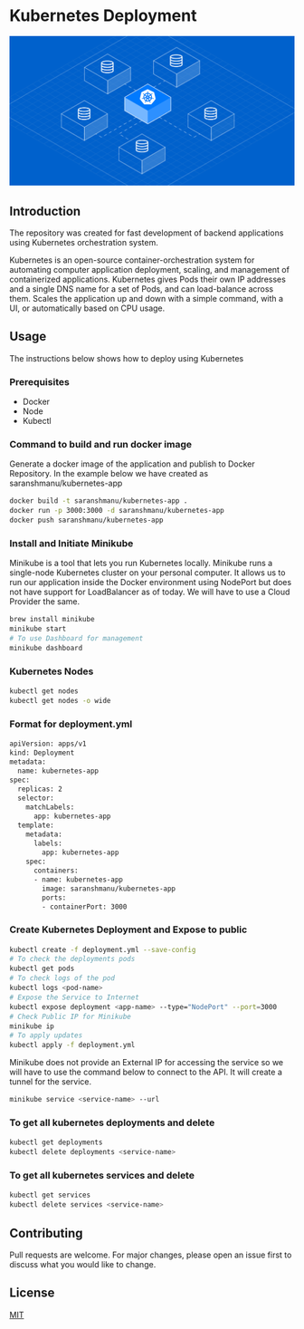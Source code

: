 # Kubernetes Deployment

![Kubernetes Deployment](./assets/main.png)

## Introduction
The repository was created for fast development of backend applications using Kubernetes orchestration system.

Kubernetes is an open-source container-orchestration system for automating computer application deployment, scaling, and management of containerized applications. Kubernetes gives Pods their own IP addresses and a single DNS name for a set of Pods, and can load-balance across them. Scales the application up and down with a simple command, with a UI, or automatically based on CPU usage.

## Usage
The instructions below shows how to deploy using Kubernetes

### Prerequisites
 - Docker
 - Node
 - Kubectl

### Command to build and run docker image

Generate a docker image of the application and publish to Docker Repository. In the example below we have created as saranshmanu/kubernetes-app

```Bash
docker build -t saranshmanu/kubernetes-app .
docker run -p 3000:3000 -d saranshmanu/kubernetes-app
docker push saranshmanu/kubernetes-app
```

### Install and Initiate Minikube
Minikube is a tool that lets you run Kubernetes locally. Minikube runs a single-node Kubernetes cluster on your personal computer. It allows us to run our application inside the Docker environment using NodePort but does not have support for LoadBalancer as of today. We will have to use a Cloud Provider the same.

```Bash
brew install minikube
minikube start
# To use Dashboard for management
minikube dashboard
```

### Kubernetes Nodes

```Bash
kubectl get nodes
kubectl get nodes -o wide
```

### Format for deployment.yml

```Kubernetes
apiVersion: apps/v1
kind: Deployment
metadata:
  name: kubernetes-app
spec:
  replicas: 2
  selector:
    matchLabels:
      app: kubernetes-app
  template:
    metadata:
      labels:
        app: kubernetes-app
    spec:
      containers: 
      - name: kubernetes-app
        image: saranshmanu/kubernetes-app
        ports:
        - containerPort: 3000
```

### Create Kubernetes Deployment and Expose to public

```Bash
kubectl create -f deployment.yml --save-config
# To check the deployments pods
kubectl get pods
# To check logs of the pod
kubectl logs <pod-name>
# Expose the Service to Internet
kubectl expose deployment <app-name> --type="NodePort" --port=3000
# Check Public IP for Minikube
minikube ip
# To apply updates
kubectl apply -f deployment.yml
```

Minikube does not provide an External IP for accessing the service so we will have to use the command below to connect to the API. It will create a tunnel for the service.

```Bash
minikube service <service-name> --url
```

### To get all kubernetes deployments and delete

```Bash
kubectl get deployments
kubectl delete deployments <service-name>
```

### To get all kubernetes services and delete

```Bash
kubectl get services
kubectl delete services <service-name>
```

## Contributing
Pull requests are welcome. For major changes, please open an issue first to discuss what you would like to change.

## License
[MIT](https://choosealicense.com/licenses/mit/)